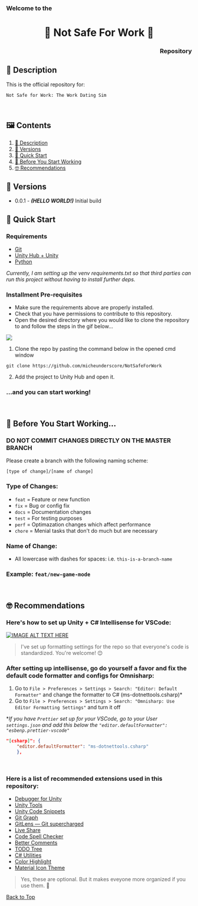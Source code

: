 <h3 align="left">Welcome to the</h3>
<h1 align="center">🔞 Not Safe For Work 🍉</h1>
<h3 align="right">Repository</h3>

## 📑 Description

This is the official repository for:

```
Not Safe for Work: The Work Dating Sim
```

<br/>

## 🖼 Contents

1. [📑 Description](#-description)
2. [🏁 Versions](#-versions)
3. [🚀 Quick Start](#-quick-start)
4. [🗿 Before You Start Working](#-before-you-start-working)
5. [🤓 Recommendations](#-recommendations)
   <br/>

## 🏁 Versions

- 0.0.1 - **_(HELLO WORLD!)_** Initial build
  <br/>

## 🚀 Quick Start

### Requirements

- [Git](https://git-scm.com/downloads)
- [Unity Hub + Unity](https://unity.com/download)
- [Python](https://www.python.org/downloads/)

_Currently, I am setting up the venv requirements.txt so that third parties can run this project without having to install further deps._

### Installment Pre-requisites

- Make sure the requirements above are properly installed.
- Check that you have permissions to contribute to this repository.
- Open the desired directory where you would like to clone the repository to and follow the steps in the gif below...

![](https://i.imgur.com/V1CwPfK.gif)

1. Clone the repo by pasting the command below in the opened cmd window

```
git clone https://github.com/micheunderscore/NotSafeForWork
```

2. Add the project to Unity Hub and open it.

### ...and you can start working!

<br/>

## 🗿 Before You Start Working...

### DO NOT COMMIT CHANGES DIRECTLY ON THE MASTER BRANCH

Please create a branch with the following naming scheme:

```
[type of change]/[name of change]
```

### Type of Changes:

- `feat` = Feature or new function
- `fix` = Bug or config fix
- `docs` = Documentation changes
- `test` = For testing purposes
- `perf` = Optimazation changes which affect performance
- `chore` = Menial tasks that don't do much but are necessary

### Name of Change:

- All lowercase with dashes for spaces: i.e. `this-is-a-branch-name`

### Example: `feat/new-game-mode`

<br/>

## 🤓 Recommendations

### Here's how to set up Unity + C# Intellisense for VSCode:

[![IMAGE ALT TEXT HERE](https://i.ytimg.com/vi/4WWX2_tZu5Q/maxresdefault.jpg)](https://www.youtube.com/watch?v=4WWX2_tZu5Q)

> I've set up formatting settings for the repo so that everyone's code is standardized. You're welcome! 😊

### After setting up intellisense, go do yourself a favor and fix the default code formatter and configs for Omnisharp:

1. Go to `File > Preferences > Settings > Search: "Editor: Default Formatter"` and change the formatter to C# (ms-dotnettools.csharp)\*
2. Go to `File > Preferences > Settings > Search: "Omnisharp: Use Editor Formatting Settings"` and turn it off

\*_If you have `Prettier` set up for your VSCode, go to your User `settings.json` and add this below the `"editor.defaultFormatter": "esbenp.prettier-vscode"`_

```json
"[csharp]": {
    "editor.defaultFormatter": "ms-dotnettools.csharp"
    },
```

<br/>

### Here is a list of recommended extensions used in this repository:

- [Debugger for Unity](https://marketplace.visualstudio.com/items?itemName=Unity.unity-debug)
- [Unity Tools](https://marketplace.visualstudio.com/items?itemName=Tobiah.unity-tools)
- [Unity Code Snippets](https://marketplace.visualstudio.com/items?itemName=kleber-swf.unity-code-snippets)
- [Git Graph](https://marketplace.visualstudio.com/items?itemName=mhutchie.git-graph)
- [GitLens — Git supercharged](https://marketplace.visualstudio.com/items?itemName=eamodio.gitlens)
- [Live Share](https://marketplace.visualstudio.com/items?itemName=MS-vsliveshare.vsliveshare)
- [Code Spell Checker](https://marketplace.visualstudio.com/items?itemName=streetsidesoftware.code-spell-checker)
- [Better Comments](https://marketplace.visualstudio.com/items?itemName=aaron-bond.better-comments)
- [TODO Tree](https://marketplace.visualstudio.com/items?itemName=Gruntfuggly.todo-tree)
- [C# Utilities](https://marketplace.visualstudio.com/items?itemName=revrenlove.c-sharp-utilities)
- [Color Highlight](https://marketplace.visualstudio.com/items?itemName=naumovs.color-highlight)
- [Material Icon Theme](https://marketplace.visualstudio.com/items?itemName=PKief.material-icon-theme)

> Yes, these are optional. But it makes eveyone more organized if you use them. 🙂

[Back to Top](#welcome-to-the)
